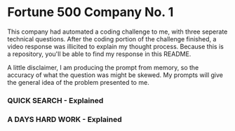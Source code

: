 # Fortune 500 Company No. 1
This company had automated a coding challenge to me, with three 
seperate technical questions. After the coding portion of the challenge
finished, a video response was illicited to explain my thought process.
Because this is a repository, you'll be able to find my response in this
README. 

A little disclaimer, I am producing the prompt from memory, so the  
accuracy of what the question was might be skewed. My prompts will give 
the general idea of the problem presented to me.

### QUICK SEARCH - Explained

### A DAYS HARD WORK - Explained